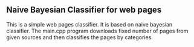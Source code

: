 ## Naive Bayesian Classifier for web pages ##
This is a simple web pages classifier. It is based on naive bayesian classifier.
The main.cpp program downloads fixed number of pages from given sources and then classifies the pages by categories.